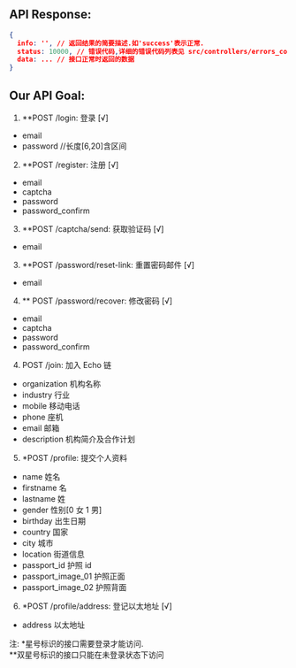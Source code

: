 ## API Response:
```json
{
  info: '', // 返回结果的简要描述.如'success'表示正常.
  status: 10000, // 错误代码,详细的错误代码列表见 src/controllers/errors_constant.js  当status!=10000时,表示有错误发生,参考info字段获取错误信息
  data: ... // 接口正常时返回的数据
}
```

## Our API Goal:

1.  \*\*POST /login: 登录 [√]
  * email
  * password //长度[6,20]含区间

2.  \*\*POST /register: 注册 [√]
  * email
  * captcha
  * password
  * password_confirm

3.  \*\*POST /captcha/send: 获取验证码 [√]
  * email

3.  \*\*POST /password/reset-link: 重置密码邮件 [√]
  * email
  
4. \*\* POST /password/recover: 修改密码 [√]
  * email
  * captcha
  * password
  * password_confirm

4.  POST /join: 加入 Echo 链
  * organization 机构名称
  * industry 行业
  * mobile 移动电话
  * phone 座机
  * email 邮箱
  * description 机构简介及合作计划

5.  \*POST /profile: 提交个人资料
  * name 姓名
  * firstname 名
  * lastname 姓
  * gender 性别[0 女 1 男]
  * birthday 出生日期
  * country 国家
  * city 城市
  * location 街道信息
  * passport_id 护照 id
  * passport_image_01 护照正面
  * passport_image_02 护照背面

6.  \*POST /profile/address: 登记以太地址 [√]
  * address 以太地址

注: \*星号标识的接口需要登录才能访问.  
\*\*双星号标识的接口只能在未登录状态下访问
